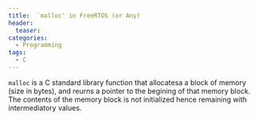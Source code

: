 ```yaml
---
title:  `malloc' in FreeRTOS (or Any)
header:
  teaser: 
categories: 
  - Programming
tags:
  - C
---
```


`malloc` is a C standard library function that allocatesa a block of memory (size in bytes), and reurns a pointer to the begining of that memory block. The contents of the memory block is not initialized hence remaining with intermediatory values. 

